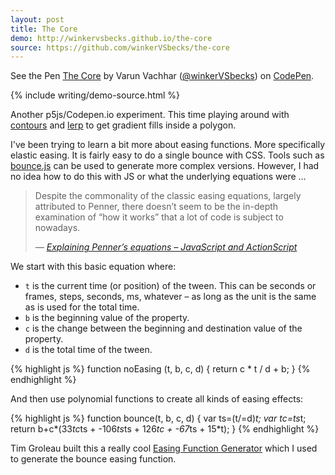 ```yaml
---
layout: post
title: The Core
demo: http://winkervsbecks.github.io/the-core
source: https://github.com/winkerVSbecks/the-core
---
```


<p data-height="460" data-theme-id="7569" data-slug-hash="lkqGo" data-default-tab="result" class='codepen'>See the Pen <a href='http://codepen.io/winkerVSbecks/pen/lkqGo/'>The Core</a> by Varun Vachhar (<a href='http://codepen.io/winkerVSbecks'>@winkerVSbecks</a>) on <a href='http://codepen.io'>CodePen</a>.</p>
<script async src="//codepen.io/assets/embed/ei.js"></script>

{% include writing/demo-source.html %}

Another p5js/Codepen.io experiment. This time playing around with  [contours](http://p5js.org/reference/#/p5/beginContour) and  [lerp](http://p5js.org/reference/#/p5/lerpColor) to get gradient fills inside a polygon.

<!--more-->

I've been trying to learn a bit more about easing functions. More specifically elastic easing. It is fairly easy to do a single bounce with CSS. Tools such as  [bounce.js](http://bouncejs.com/#{s:[{T:"c",e:"b",d:1000,D:0,f:{x:1,y:1},t:{x:2,y:1},s:1,b:4},{T:"c",e:"b",d:1000,D:0,f:{x:1,y:1},t:{x:1,y:2},s:1,b:6}]}) can be used to generate more complex versions. However, I had no idea how to do this with JS or what the underlying equations were &hellip;

<blockquote>
  <p>Despite the commonality of the classic easing equations, largely attributed to Penner, there doesn’t seem to be the in-depth examination of “how it works” that a lot of code is subject to nowadays.</p>

  <cite>
    &mdash;
    <a href="http://upshots.org/actionscript/jsas-understanding-easing">
      Explaining Penner’s equations – JavaScript and ActionScript
    </a>
  </cite>
</blockquote>

We start with this basic equation where:

- `t` is the current time (or position) of the tween. This can be seconds or frames, steps, seconds, ms, whatever – as long as the unit is the same as is used for the total time.
- `b` is the beginning value of the property.
- `c` is the change between the beginning and destination value of the property.
- `d` is the total time of the tween.

{% highlight js %}
function noEasing (t, b, c, d) {
	return c * t / d + b;
}
{% endhighlight %}

And then use polynomial functions to create all kinds of easing effects:

{% highlight js %}
function bounce(t, b, c, d) {
  var ts=(t/=d)*t;
  var tc=ts*t;
  return b+c*(33*tc*ts + -106*ts*ts + 126*tc + -67*ts + 15*t);
}
{% endhighlight %}

Tim Groleau built this a really cool  [Easing Function Generator](http://www.timotheegroleau.com/Flash/experiments/easing_function_generator.htm) which I used to generate the bounce easing function.
